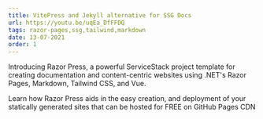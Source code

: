 ```yaml
---
title: VitePress and Jekyll alternative for SSG Docs
url: https://youtu.be/uqEa_DfFFDQ
tags: razor-pages,ssg,tailwind,markdown
date: 13-07-2021
order: 1
---
```


Introducing Razor Press, a powerful ServiceStack project template for creating documentation and content-centric websites
using .NET's Razor Pages, Markdown, Tailwind CSS, and Vue.

Learn how Razor Press aids in the easy creation, and deployment of your statically generated sites that can be hosted for
FREE on GitHub Pages CDN